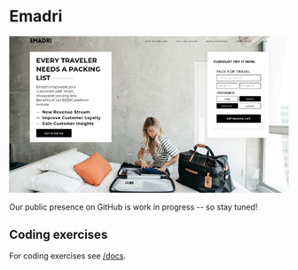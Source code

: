 # Emadri

![](emadri_home.png)

Our public presence on GitHub is work in progress -- so stay tuned!

## Coding exercises

For coding exercises see [/docs](docs/).